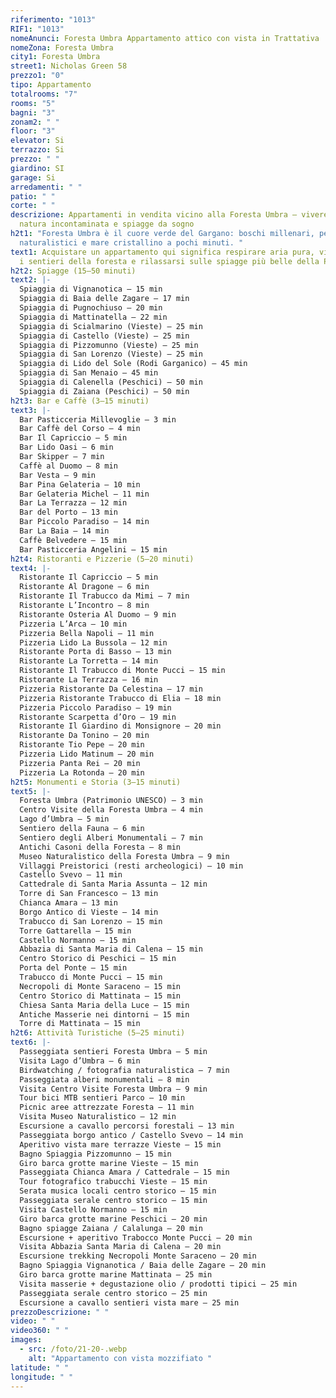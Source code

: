 ```yaml
---
riferimento: "1013"
RIF1: "1013"
nomeAnunci: Foresta Umbra Appartamento attico con vista in Trattativa
nomeZona: Foresta Umbra
city1: Foresta Umbra
street1: Nicholas Green 58
prezzo1: "0"
tipo: Appartamento
totalrooms: "7"
rooms: "5"
bagni: "3"
zonam2: " "
floor: "3"
elevator: Si
terrazzo: Si
prezzo: " "
giardino: SI
garage: Si
arredamenti: " "
patio: " "
corte: " "
descrizione: Appartamenti in vendita vicino alla Foresta Umbra – vivere tra
  natura incontaminata e spiagge da sogno
h2t1: "Foresta Umbra è il cuore verde del Gargano: boschi millenari, percorsi
  naturalistici e mare cristallino a pochi minuti. "
text1: Acquistare un appartamento qui significa respirare aria pura, vivere tra
  i sentieri della foresta e rilassarsi sulle spiagge più belle della Puglia.
h2t2: Spiagge (15–50 minuti)
text2: |-
  Spiaggia di Vignanotica – 15 min
  Spiaggia di Baia delle Zagare – 17 min
  Spiaggia di Pugnochiuso – 20 min
  Spiaggia di Mattinatella – 22 min
  Spiaggia di Scialmarino (Vieste) – 25 min
  Spiaggia di Castello (Vieste) – 25 min
  Spiaggia di Pizzomunno (Vieste) – 25 min
  Spiaggia di San Lorenzo (Vieste) – 25 min
  Spiaggia di Lido del Sole (Rodi Garganico) – 45 min
  Spiaggia di San Menaio – 45 min
  Spiaggia di Calenella (Peschici) – 50 min
  Spiaggia di Zaiana (Peschici) – 50 min
h2t3: Bar e Caffè (3–15 minuti)
text3: |-
  Bar Pasticceria Millevoglie – 3 min
  Bar Caffè del Corso – 4 min
  Bar Il Capriccio – 5 min
  Bar Lido Oasi – 6 min
  Bar Skipper – 7 min
  Caffè al Duomo – 8 min
  Bar Vesta – 9 min
  Bar Pina Gelateria – 10 min
  Bar Gelateria Michel – 11 min
  Bar La Terrazza – 12 min
  Bar del Porto – 13 min
  Bar Piccolo Paradiso – 14 min
  Bar La Baia – 14 min
  Caffè Belvedere – 15 min
  Bar Pasticceria Angelini – 15 min
h2t4: Ristoranti e Pizzerie (5–20 minuti)
text4: |-
  Ristorante Il Capriccio – 5 min
  Ristorante Al Dragone – 6 min
  Ristorante Il Trabucco da Mimi – 7 min
  Ristorante L’Incontro – 8 min
  Ristorante Osteria Al Duomo – 9 min
  Pizzeria L’Arca – 10 min
  Pizzeria Bella Napoli – 11 min
  Pizzeria Lido La Bussola – 12 min
  Ristorante Porta di Basso – 13 min
  Ristorante La Torretta – 14 min
  Ristorante Il Trabucco di Monte Pucci – 15 min
  Ristorante La Terrazza – 16 min
  Pizzeria Ristorante Da Celestina – 17 min
  Pizzeria Ristorante Trabucco di Elia – 18 min
  Pizzeria Piccolo Paradiso – 19 min
  Ristorante Scarpetta d’Oro – 19 min
  Ristorante Il Giardino di Monsignore – 20 min
  Ristorante Da Tonino – 20 min
  Ristorante Tio Pepe – 20 min
  Pizzeria Lido Matinum – 20 min
  Pizzeria Panta Rei – 20 min
  Pizzeria La Rotonda – 20 min
h2t5: Monumenti e Storia (3–15 minuti)
text5: |-
  Foresta Umbra (Patrimonio UNESCO) – 3 min
  Centro Visite della Foresta Umbra – 4 min
  Lago d’Umbra – 5 min
  Sentiero della Fauna – 6 min
  Sentiero degli Alberi Monumentali – 7 min
  Antichi Casoni della Foresta – 8 min
  Museo Naturalistico della Foresta Umbra – 9 min
  Villaggi Preistorici (resti archeologici) – 10 min
  Castello Svevo – 11 min
  Cattedrale di Santa Maria Assunta – 12 min
  Torre di San Francesco – 13 min
  Chianca Amara – 13 min
  Borgo Antico di Vieste – 14 min
  Trabucco di San Lorenzo – 15 min
  Torre Gattarella – 15 min
  Castello Normanno – 15 min
  Abbazia di Santa Maria di Calena – 15 min
  Centro Storico di Peschici – 15 min
  Porta del Ponte – 15 min
  Trabucco di Monte Pucci – 15 min
  Necropoli di Monte Saraceno – 15 min
  Centro Storico di Mattinata – 15 min
  Chiesa Santa Maria della Luce – 15 min
  Antiche Masserie nei dintorni – 15 min
  Torre di Mattinata – 15 min
h2t6: Attività Turistiche (5–25 minuti)
text6: |-
  Passeggiata sentieri Foresta Umbra – 5 min
  Visita Lago d’Umbra – 6 min
  Birdwatching / fotografia naturalistica – 7 min
  Passeggiata alberi monumentali – 8 min
  Visita Centro Visite Foresta Umbra – 9 min
  Tour bici MTB sentieri Parco – 10 min
  Picnic aree attrezzate Foresta – 11 min
  Visita Museo Naturalistico – 12 min
  Escursione a cavallo percorsi forestali – 13 min
  Passeggiata borgo antico / Castello Svevo – 14 min
  Aperitivo vista mare terrazze Vieste – 15 min
  Bagno Spiaggia Pizzomunno – 15 min
  Giro barca grotte marine Vieste – 15 min
  Passeggiata Chianca Amara / Cattedrale – 15 min
  Tour fotografico trabucchi Vieste – 15 min
  Serata musica locali centro storico – 15 min
  Passeggiata serale centro storico – 15 min
  Visita Castello Normanno – 15 min
  Giro barca grotte marine Peschici – 20 min
  Bagno spiagge Zaiana / Calalunga – 20 min
  Escursione + aperitivo Trabocco Monte Pucci – 20 min
  Visita Abbazia Santa Maria di Calena – 20 min
  Escursione trekking Necropoli Monte Saraceno – 20 min
  Bagno Spiaggia Vignanotica / Baia delle Zagare – 20 min
  Giro barca grotte marine Mattinata – 25 min
  Visita masserie + degustazione olio / prodotti tipici – 25 min
  Passeggiata serale centro storico – 25 min
  Escursione a cavallo sentieri vista mare – 25 min
prezzoDescrizione: " "
video: " "
video360: " "
images:
  - src: /foto/21-20-.webp
    alt: "Appartamento con vista mozzifiato "
latitude: " "
longitude: " "
---
```

